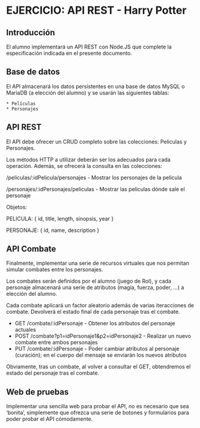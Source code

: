 # EJERCICIO: API REST - Harry Potter

## Introducción

El alumno implementará un API REST con Node.JS que complete la especificación indicada en el presente documento.

## Base de datos

El API almacenará los datos persistentes en una base de datos MySQL o MariaDB (a elección del alumno) y se usarán las siguientes tablas:

    * Películas
    * Personajes

## API REST

El API debe ofrecer un CRUD completo sobre las colecciones: Películas y Personajes.

Los métodos HTTP a utilizar deberán ser los adecuados para cada operación. Además, se ofrecerá la consulta en las colecciones:

   /peliculas/:idPelicula/personajes - Mostrar los personajes de la película
   
   /personajes/:idPersonajes/peliculas - Mostrar las películas dónde sale el personaje

Objetos:

PELICULA: {
    id,
    title,
    length,
    sinopsis,
    year
}

PERSONAJE: {
    id,
    name,
    description
}

## API Combate

Finalmente, implementar una serie de recursos virtuales que nos permitan simular combates entre los personajes.

Los combates serán definidos por el alumno (juego de Rol), y cada personaje almacenará una serie de atributos (magia, fuerza, poder, ...) a elección del alumno.

Cada combate aplicará un factor aleatorio además de varias iteracciones de combate. Devolverá el estado final de cada personaje tras el combate.

   * GET /combate/:idPersonaje - Obtener los atributos del personaje actuales
   * POST /combate?p1=idPersonaje1&p2=idPersonaje2 - Realizar un nuevo combate entre ambos personajes
   * PUT /combate/:idPersonaje - Poder cambiar atributos al personaje (curación); en el cuerpo del mensaje se enviarán los nuevos atributos

Obviamente, tras un combate, al volver a consultar el GET, obtendremos el estado del personaje tras el combate.

## Web de pruebas

Implementar una sencilla web para probar el API, no es necesario que sea ‘bonita’, simplemente que ofrezca una serie de botones y formularios para poder probar el API cómodamente.
